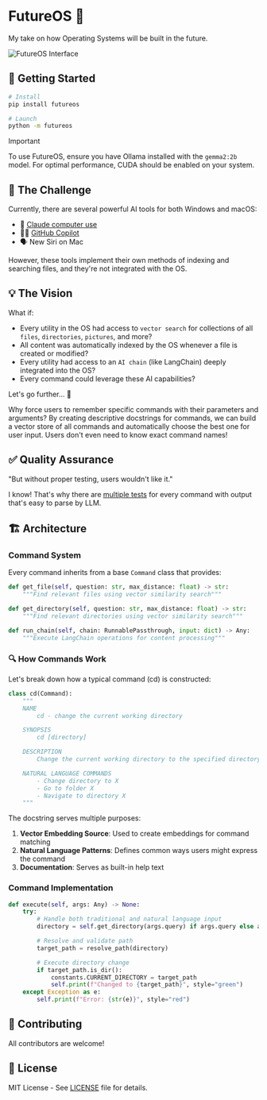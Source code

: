 # FutureOS 🚀

My take on how Operating Systems will be built in the future.

<img src="https://github.com/user-attachments/assets/4bdf7e12-0f9b-4f68-a588-4aed67ec6d45" alt="FutureOS Interface" />

## 🚀 Getting Started

```bash
# Install
pip install futureos

# Launch
python -m futureos
```

> [!IMPORTANT]  
> To use FutureOS, ensure you have Ollama installed with the `gemma2:2b` model. For optimal performance, CUDA should be enabled on your system.

## 🌟 The Challenge

Currently, there are several powerful AI tools for both Windows and macOS:

- 🤖 [Claude computer use](https://www.anthropic.com/news/3-5-models-and-computer-use)
- 👨‍💻 [GitHub Copilot](https://copilot.github.com)
- 🗣️ New Siri on Mac

However, these tools implement their own methods of indexing and searching files, and they're not integrated with the OS.

## 💡 The Vision

What if:

- Every utility in the OS had access to `vector search` for collections of all `files`, `directories`, `pictures`, and more?
- All content was automatically indexed by the OS whenever a file is created or modified?
- Every utility had access to an `AI chain` (like LangChain) deeply integrated into the OS?
- Every command could leverage these AI capabilities?

Let's go further... 🚀

Why force users to remember specific commands with their parameters and arguments? By creating descriptive docstrings for commands, we can build a vector store of all commands and automatically choose the best one for user input. Users don't even need to know exact command names!

## ✅ Quality Assurance

"But without proper testing, users wouldn't like it."

I know! That's why there are [multiple tests](/tests/test_create_collections.py) for every command with output that's easy to parse by LLM.

## 🏗️ Architecture

### Command System

Every command inherits from a base `Command` class that provides:

```python
def get_file(self, question: str, max_distance: float) -> str:
    """Find relevant files using vector similarity search"""

def get_directory(self, question: str, max_distance: float) -> str:
    """Find relevant directories using vector similarity search"""

def run_chain(self, chain: RunnablePassthrough, input: dict) -> Any:
    """Execute LangChain operations for content processing"""
```

### 🔍 How Commands Work

Let's break down how a typical command (cd) is constructed:

```python
class cd(Command):
    """
    NAME
        cd - change the current working directory

    SYNOPSIS
        cd [directory]

    DESCRIPTION
        Change the current working directory to the specified directory.

    NATURAL LANGUAGE COMMANDS
        - Change directory to X
        - Go to folder X
        - Navigate to directory X
    """
```

The docstring serves multiple purposes:

1. **Vector Embedding Source**: Used to create embeddings for command matching
2. **Natural Language Patterns**: Defines common ways users might express the command
3. **Documentation**: Serves as built-in help text

### Command Implementation

```python
def execute(self, args: Any) -> None:
    try:
        # Handle both traditional and natural language input
        directory = self.get_directory(args.query) if args.query else args.directory

        # Resolve and validate path
        target_path = resolve_path(directory)

        # Execute directory change
        if target_path.is_dir():
            constants.CURRENT_DIRECTORY = target_path
            self.print(f"Changed to {target_path}", style="green")
    except Exception as e:
        self.print(f"Error: {str(e)}", style="red")
```

## 🤝 Contributing

All contributors are welcome!

## 📄 License

MIT License - See [LICENSE](LICENSE) file for details.
